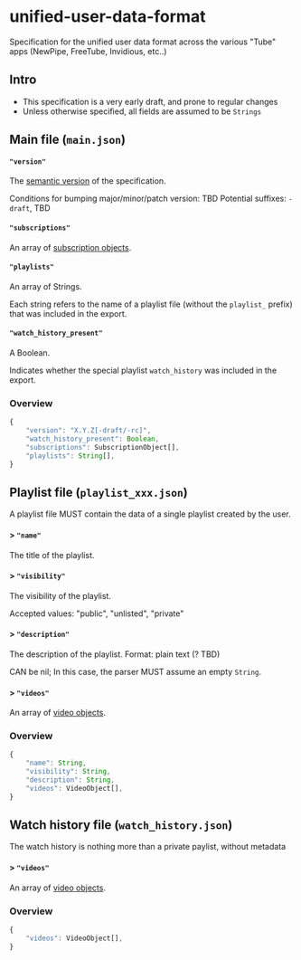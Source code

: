 # unified-user-data-format

Specification for the unified user data format across the various "Tube" apps (NewPipe, FreeTube, Invidious, etc..)

## Intro

* This specification is a very early draft, and prone to regular changes
* Unless otherwise specified, all fields are assumed to be `Strings`


## Main file (`main.json`)

#### `"version"`

The [semantic version](https://semver.org/) of the specification.

Conditions for bumping major/minor/patch version: TBD
Potential suffixes: `-draft`, TBD

#### `"subscriptions"`

An array of [subscription objects](spec/subscription_object).

#### `"playlists"`

An array of Strings.

Each string refers to the name of a playlist file (without the `playlist_` prefix)
that was included in the export.

#### `"watch_history_present"`

A Boolean.

Indicates whether the special playlist `watch_history` was included in the export.

### Overview

```javascript
{
	"version": "X.Y.Z[-draft/-rc]",
	"watch_history_present": Boolean,
	"subscriptions": SubscriptionObject[],
	"playlists": String[],
}
```


## Playlist file (`playlist_xxx.json`)

A playlist file MUST contain the data of a single playlist created by the user.

#### > `"name"`

The title of the playlist.

#### > `"visibility"`

The visibility of the playlist.

Accepted values: "public", "unlisted", "private"

#### > `"description"`

The description of the playlist.
Format: plain text (? TBD)

CAN be nil; In this case, the parser MUST assume an empty `String`.

#### > `"videos"`

An array of [video objects](spec/video_object).

### Overview

```javascript
{
	"name": String,
	"visibility": String,
	"description": String,
	"videos": VideoObject[],
}
```


## Watch history file (`watch_history.json`)

The watch history is nothing more than a private paylist, without metadata

#### > `"videos"`

An array of [video objects](spec/video_object).

### Overview

```javascript
{
	"videos": VideoObject[],
}
```
